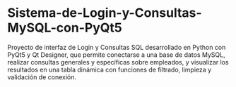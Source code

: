 # Sistema-de-Login-y-Consultas-MySQL-con-PyQt5
Proyecto de interfaz de Login y Consultas SQL desarrollado en Python con PyQt5 y Qt Designer, que permite conectarse a una base de datos MySQL, realizar consultas generales y específicas sobre empleados, y visualizar los resultados en una tabla dinámica con funciones de filtrado, limpieza y validación de conexión.
